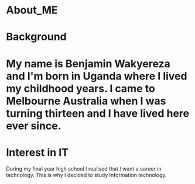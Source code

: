 # About_ME

<h1>Background<h1>
  
<p> My name is Benjamin Wakyereza and I'm born in Uganda where I lived my childhood years. I came to Melbourne Australia when I was turning thirteen and I have lived here ever since. </p>

<h1> Interest in IT </h1>

<p> During my final year high school I realised that I want a career in technology. This is why I decided to study Information technology.</p>
